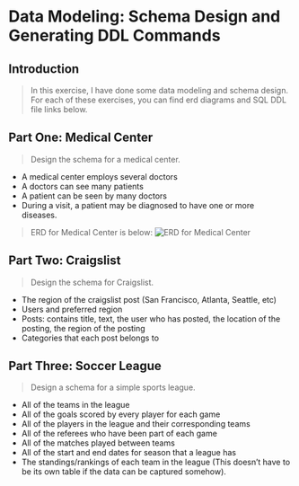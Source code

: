 # Data Modeling: Schema Design and Generating DDL Commands

## Introduction

> In this exercise, I have done some data modeling and schema design. For each of these exercises, you can find erd diagrams and SQL DDL file links below.

## Part One: Medical Center

> Design the schema for a medical center.

* A medical center employs several doctors
* A doctors can see many patients
* A patient can be seen by many doctors
* During a visit, a patient may be diagnosed to have one or more diseases.

> ERD for Medical Center is below:
![ERD for Medical Center]('data\\Medical.jpeg')

## Part Two: Craigslist

> Design the schema for Craigslist.

* The region of the craigslist post (San Francisco, Atlanta, Seattle, etc)
* Users and preferred region
* Posts: contains title, text, the user who has posted, the location of the posting, the region of the posting
* Categories that each post belongs to

## Part Three: Soccer League

> Design a schema for a simple sports league. 

* All of the teams in the league
* All of the goals scored by every player for each game
* All of the players in the league and their corresponding teams
* All of the referees who have been part of each game
* All of the matches played between teams
* All of the start and end dates for season that a league has
* The standings/rankings of each team in the league (This doesn’t have to be its own table if the data can be captured somehow).
